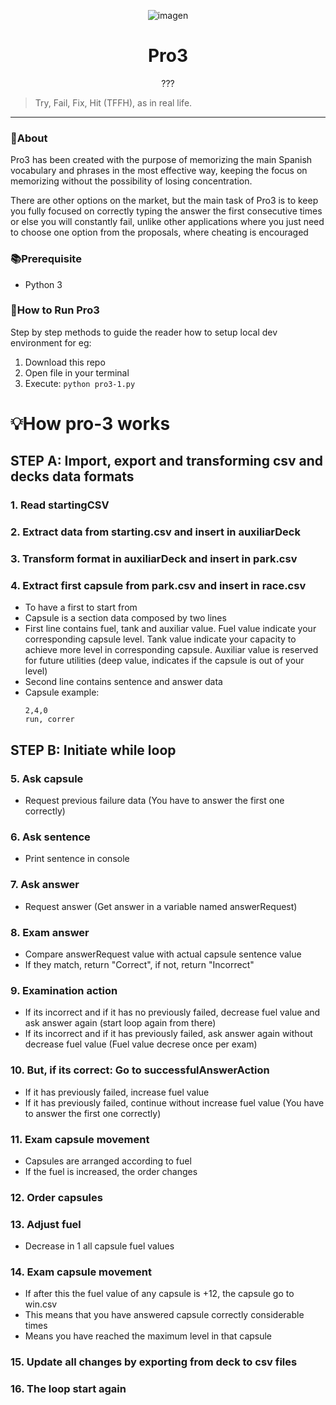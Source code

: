 <div align="center">

![imagen](https://user-images.githubusercontent.com/45402163/168968927-27e58363-18df-4cf9-861a-40bb9dde3ef0.png)

</div>

<h1 align="center">Pro3</h1>

<div align="center">

<!--gif-->???

</div>

> Try, Fail, Fix, Hit (TFFH), as in real life.

<hr />

### 🧐About

Pro3 has been created with the purpose of memorizing the main Spanish vocabulary and phrases in the most effective way, keeping the focus on memorizing without the possibility of losing concentration.

There are other options on the market, but the main task of Pro3 is to keep you fully focused on correctly typing the answer the first consecutive times or else you will constantly fail, unlike other applications where you just need to choose one option from the proposals, where cheating is encouraged

### 📚Prerequisite

-   Python 3

### 🚀How to Run Pro3

Step by step methods to guide the reader how to setup local dev environment for eg:

1. Download this repo
2. Open file in your terminal
3. Execute: ````python pro3-1.py````

		
# 💡How pro-3 works

## STEP A: Import, export and transforming csv and decks data formats
### 1. Read startingCSV
### 2. Extract data from starting.csv and insert in auxiliarDeck
### 3. Transform format in auxiliarDeck and insert in park.csv
### 4. Extract first capsule from park.csv and insert in race.csv
- To have a first to start from
- Capsule is a section data composed by two lines
- First line contains fuel, tank and auxiliar value. Fuel value indicate your corresponding capsule level. Tank value indicate your capacity to achieve more level in corresponding capsule. Auxiliar value is reserved for future utilities (deep value, indicates if the capsule is out of your level)
- Second line contains sentence and answer data
- Capsule example:
	````
	2,4,0
	run, correr
	````
## STEP B: Initiate while loop
### 5. Ask capsule
- Request previous failure data (You have to answer the first one correctly)
### 6. Ask sentence
- Print sentence in console
### 7. Ask answer
- Request answer (Get answer in a variable named answerRequest)
### 8. Exam answer
- Compare answerRequest value with actual capsule sentence value
- If they match, return "Correct", if not, return "Incorrect"
### 9. Examination action
- If its incorrect and if it has no previously failed, decrease fuel value and ask answer again (start loop again from there) 
- If its incorrect and if it has previously failed, ask answer again without decrease fuel value (Fuel value decrese once per exam)
	
### 10. But, if its correct: Go to successfulAnswerAction
- If it has previously failed, increase fuel value
- If it has previously failed, continue without increase fuel value (You have to answer the first one correctly)
### 11. Exam capsule movement
- Capsules are arranged according to fuel
- If the fuel is increased, the order changes
### 12. Order capsules
### 13. Adjust fuel
- Decrease in 1 all capsule fuel values
### 14. Exam capsule movement
- If after this the fuel value of any capsule is +12, the capsule go to win.csv
- This means that you have answered capsule correctly considerable times
- Means you have reached the maximum level in that capsule
### 15. Update all changes by exporting from deck to csv files
### 16. The loop start again
		
		
				
		
		
		
		
		
